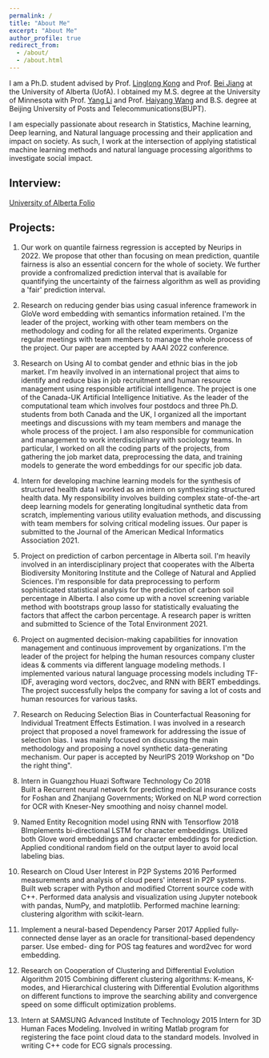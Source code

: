 ```yaml
---
permalink: /
title: "About Me"
excerpt: "About Me"
author_profile: true
redirect_from: 
  - /about/
  - /about.html
---
```


I am a Ph.D. student advised by Prof. [Linglong Kong](https://sites.ualberta.ca/~lkong/) and Prof. [Bei Jiang](https://sites.ualberta.ca/~bei1/) at the University of Alberta (UofA). I obtained my M.S. degree at the University of Minnesota with Prof. [Yang Li](https://yangli-stat.github.io/) and Prof. [Haiyang Wang](https://www.d.umn.edu/~haiyang/) and B.S. degree at Beijing University of Posts and Telecommunications(BUPT).

I am especially passionate about research in Statistics, Machine learning, Deep learning, and Natural language processing and their application and impact on society. As such, I work at the intersection of applying statistical machine learning methods and natural language processing algorithms to investigate social impact.

## Interview:
[University of Alberta Folio](https://www.ualberta.ca/folio/2022/09/ai-researchers-improve-method-for-removing-gender-bias-in-natural-language-processing.html)


## Projects:
1. Our work on quantile fairness regression is accepted by Neurips in 2022. We propose that other than focusing on mean prediction, quantile fairness is also an essential concern for the whole of society. We further provide a confromalized prediction interval that is available for quantifying the uncertainty of the fairness algorithm as well as providing a 'fair' prediction interval. 

1. Research on reducing gender bias using casual inference framework in GloVe word embedding with semantics information retained. 
I'm the leader of the project, working with other team members on the methodology and coding for all the related experiments. Organize regular meetings with team members to manage the whole process of the project. Our paper are accepted by AAAI 2022 conference. 

2. Research on Using AI to combat gender and ethnic bias in the job market.
I'm heavily involved in an international project that aims to identify and reduce bias in job recruitment and human resource management using responsible artificial intelligence. The project is one of the Canada-UK Artificial Intelligence Initiative. As the leader of the computational team which involves four postdocs and three Ph.D. students from both Canada and the UK, I organized all the important meetings and discussions with my team members and manage the whole process of the project. I am also responsible for communication and management to work interdisciplinary with sociology teams. In particular, I worked on all the coding parts of the projects, from gathering the job market data, preprocessing the data, and training models to generate the word embeddings for our specific job data.

3. Intern for developing machine learning models for the synthesis of structured health data
I worked as an intern on synthesizing structured health data. My responsibility involves building complex state-of-the-art deep learning models for generating longitudinal synthetic data from scratch, implementing various utility evaluation methods, and discussing with team members for solving critical modeling issues. Our paper is submitted to the Journal of the American Medical Informatics Association 2021.

4. Project on prediction of carbon percentage in Alberta soil.
I'm heavily involved in an interdisciplinary project that cooperates with the Alberta Biodiversity Monitoring Institute and the College of Natural and Applied Sciences. I'm responsible for data preprocessing to perform sophisticated statistical analysis for the prediction of carbon soil percentage in Alberta.  I also come up with a novel screening variable method with bootstraps group lasso for statistically evaluating the factors that affect the carbon percentage. A research paper is written and submitted to Science of the Total Environment 2021.

5. Project on augmented decision-making capabilities for innovation management and continuous improvement by organizations.
I'm the leader of the project for helping the human resources company cluster ideas & comments via different language modeling methods. I implemented various natural language processing models including TF-IDF, averaging word vectors, doc2vec, and RNN with BERT embeddings. The project successfully helps the company for saving a lot of costs and human resources for various tasks.

6. Research on Reducing Selection Bias in Counterfactual Reasoning for Individual Treatment Effects Estimation.
I was involved in a research project that proposed a novel framework for addressing the issue of selection bias. I was mainly focused on discussing the main methodology and proposing a novel synthetic data-generating mechanism. Our paper is accepted by NeurIPS 2019 Workshop on "Do the right thing".


2. Intern in Guangzhou Huazi Software Technology Co  2018 \
Built a Recurrent neural network for predicting medical insurance costs for Foshan and Zhanjiang Governments; Worked on NLP word correction for OCR with Kneser-Ney smoothing and noisy channel model.

3. Named Entity Recognition model using RNN with Tensorflow 2018\
BImplements bi-directional LSTM for character embeddings. Utilized both Glove word embeddings and character embeddings for prediction. Applied conditional random field on the output layer to avoid local labeling bias.

4. Research on Cloud User Interest in P2P Systems 2016
Performed measurements and analysis of cloud peers' interest in P2P systems. Built web scraper with Python and modified Ctorrent source code with C++. Performed data analysis and visualization using Jupyter notebook with pandas, NumPy, and matplotlib. Performed machine learning: clustering algorithm with scikit-learn.

5. Implement a neural-based Dependency Parser 2017
Applied fully-connected dense layer as an oracle for transitional-based dependency parser. Use embed- ding for POS tag features and word2vec for word embedding.

6. Research on Cooperation of Clustering and Differential Evolution Algorithm 2015
Combining different clustering algorithms: K-means, K-modes, and Hierarchical clustering with Differential Evolution algorithms on different functions to improve the searching ability and convergence speed on some difficult optimization problems.

7. Intern at SAMSUNG Advanced Institute of Technology 2015
Intern for 3D Human Faces Modeling. Involved in writing Matlab program for registering the face point cloud data to the standard models. Involved in writing C++ code for ECG signals processing.


